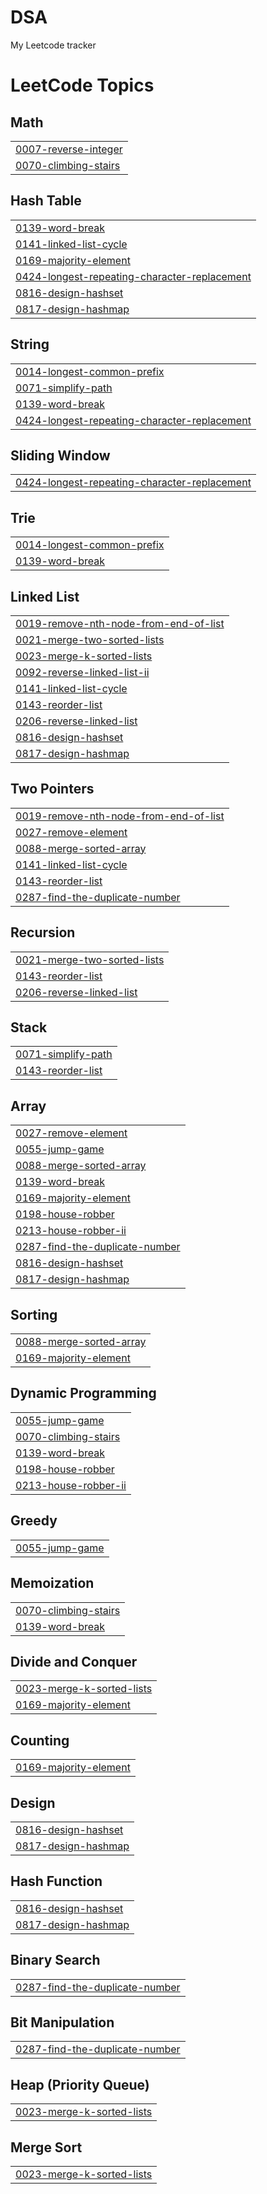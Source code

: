 # DSA
My Leetcode tracker 

<!---LeetCode Topics Start-->
# LeetCode Topics
## Math
|  |
| ------- |
| [0007-reverse-integer](https://github.com/lilyhyojeonglee/DSA/tree/master/0007-reverse-integer) |
| [0070-climbing-stairs](https://github.com/lilyhyojeonglee/DSA/tree/master/0070-climbing-stairs) |
## Hash Table
|  |
| ------- |
| [0139-word-break](https://github.com/lilyhyojeonglee/DSA/tree/master/0139-word-break) |
| [0141-linked-list-cycle](https://github.com/lilyhyojeonglee/DSA/tree/master/0141-linked-list-cycle) |
| [0169-majority-element](https://github.com/lilyhyojeonglee/DSA/tree/master/0169-majority-element) |
| [0424-longest-repeating-character-replacement](https://github.com/lilyhyojeonglee/DSA/tree/master/0424-longest-repeating-character-replacement) |
| [0816-design-hashset](https://github.com/lilyhyojeonglee/DSA/tree/master/0816-design-hashset) |
| [0817-design-hashmap](https://github.com/lilyhyojeonglee/DSA/tree/master/0817-design-hashmap) |
## String
|  |
| ------- |
| [0014-longest-common-prefix](https://github.com/lilyhyojeonglee/DSA/tree/master/0014-longest-common-prefix) |
| [0071-simplify-path](https://github.com/lilyhyojeonglee/DSA/tree/master/0071-simplify-path) |
| [0139-word-break](https://github.com/lilyhyojeonglee/DSA/tree/master/0139-word-break) |
| [0424-longest-repeating-character-replacement](https://github.com/lilyhyojeonglee/DSA/tree/master/0424-longest-repeating-character-replacement) |
## Sliding Window
|  |
| ------- |
| [0424-longest-repeating-character-replacement](https://github.com/lilyhyojeonglee/DSA/tree/master/0424-longest-repeating-character-replacement) |
## Trie
|  |
| ------- |
| [0014-longest-common-prefix](https://github.com/lilyhyojeonglee/DSA/tree/master/0014-longest-common-prefix) |
| [0139-word-break](https://github.com/lilyhyojeonglee/DSA/tree/master/0139-word-break) |
## Linked List
|  |
| ------- |
| [0019-remove-nth-node-from-end-of-list](https://github.com/lilyhyojeonglee/DSA/tree/master/0019-remove-nth-node-from-end-of-list) |
| [0021-merge-two-sorted-lists](https://github.com/lilyhyojeonglee/DSA/tree/master/0021-merge-two-sorted-lists) |
| [0023-merge-k-sorted-lists](https://github.com/lilyhyojeonglee/DSA/tree/master/0023-merge-k-sorted-lists) |
| [0092-reverse-linked-list-ii](https://github.com/lilyhyojeonglee/DSA/tree/master/0092-reverse-linked-list-ii) |
| [0141-linked-list-cycle](https://github.com/lilyhyojeonglee/DSA/tree/master/0141-linked-list-cycle) |
| [0143-reorder-list](https://github.com/lilyhyojeonglee/DSA/tree/master/0143-reorder-list) |
| [0206-reverse-linked-list](https://github.com/lilyhyojeonglee/DSA/tree/master/0206-reverse-linked-list) |
| [0816-design-hashset](https://github.com/lilyhyojeonglee/DSA/tree/master/0816-design-hashset) |
| [0817-design-hashmap](https://github.com/lilyhyojeonglee/DSA/tree/master/0817-design-hashmap) |
## Two Pointers
|  |
| ------- |
| [0019-remove-nth-node-from-end-of-list](https://github.com/lilyhyojeonglee/DSA/tree/master/0019-remove-nth-node-from-end-of-list) |
| [0027-remove-element](https://github.com/lilyhyojeonglee/DSA/tree/master/0027-remove-element) |
| [0088-merge-sorted-array](https://github.com/lilyhyojeonglee/DSA/tree/master/0088-merge-sorted-array) |
| [0141-linked-list-cycle](https://github.com/lilyhyojeonglee/DSA/tree/master/0141-linked-list-cycle) |
| [0143-reorder-list](https://github.com/lilyhyojeonglee/DSA/tree/master/0143-reorder-list) |
| [0287-find-the-duplicate-number](https://github.com/lilyhyojeonglee/DSA/tree/master/0287-find-the-duplicate-number) |
## Recursion
|  |
| ------- |
| [0021-merge-two-sorted-lists](https://github.com/lilyhyojeonglee/DSA/tree/master/0021-merge-two-sorted-lists) |
| [0143-reorder-list](https://github.com/lilyhyojeonglee/DSA/tree/master/0143-reorder-list) |
| [0206-reverse-linked-list](https://github.com/lilyhyojeonglee/DSA/tree/master/0206-reverse-linked-list) |
## Stack
|  |
| ------- |
| [0071-simplify-path](https://github.com/lilyhyojeonglee/DSA/tree/master/0071-simplify-path) |
| [0143-reorder-list](https://github.com/lilyhyojeonglee/DSA/tree/master/0143-reorder-list) |
## Array
|  |
| ------- |
| [0027-remove-element](https://github.com/lilyhyojeonglee/DSA/tree/master/0027-remove-element) |
| [0055-jump-game](https://github.com/lilyhyojeonglee/DSA/tree/master/0055-jump-game) |
| [0088-merge-sorted-array](https://github.com/lilyhyojeonglee/DSA/tree/master/0088-merge-sorted-array) |
| [0139-word-break](https://github.com/lilyhyojeonglee/DSA/tree/master/0139-word-break) |
| [0169-majority-element](https://github.com/lilyhyojeonglee/DSA/tree/master/0169-majority-element) |
| [0198-house-robber](https://github.com/lilyhyojeonglee/DSA/tree/master/0198-house-robber) |
| [0213-house-robber-ii](https://github.com/lilyhyojeonglee/DSA/tree/master/0213-house-robber-ii) |
| [0287-find-the-duplicate-number](https://github.com/lilyhyojeonglee/DSA/tree/master/0287-find-the-duplicate-number) |
| [0816-design-hashset](https://github.com/lilyhyojeonglee/DSA/tree/master/0816-design-hashset) |
| [0817-design-hashmap](https://github.com/lilyhyojeonglee/DSA/tree/master/0817-design-hashmap) |
## Sorting
|  |
| ------- |
| [0088-merge-sorted-array](https://github.com/lilyhyojeonglee/DSA/tree/master/0088-merge-sorted-array) |
| [0169-majority-element](https://github.com/lilyhyojeonglee/DSA/tree/master/0169-majority-element) |
## Dynamic Programming
|  |
| ------- |
| [0055-jump-game](https://github.com/lilyhyojeonglee/DSA/tree/master/0055-jump-game) |
| [0070-climbing-stairs](https://github.com/lilyhyojeonglee/DSA/tree/master/0070-climbing-stairs) |
| [0139-word-break](https://github.com/lilyhyojeonglee/DSA/tree/master/0139-word-break) |
| [0198-house-robber](https://github.com/lilyhyojeonglee/DSA/tree/master/0198-house-robber) |
| [0213-house-robber-ii](https://github.com/lilyhyojeonglee/DSA/tree/master/0213-house-robber-ii) |
## Greedy
|  |
| ------- |
| [0055-jump-game](https://github.com/lilyhyojeonglee/DSA/tree/master/0055-jump-game) |
## Memoization
|  |
| ------- |
| [0070-climbing-stairs](https://github.com/lilyhyojeonglee/DSA/tree/master/0070-climbing-stairs) |
| [0139-word-break](https://github.com/lilyhyojeonglee/DSA/tree/master/0139-word-break) |
## Divide and Conquer
|  |
| ------- |
| [0023-merge-k-sorted-lists](https://github.com/lilyhyojeonglee/DSA/tree/master/0023-merge-k-sorted-lists) |
| [0169-majority-element](https://github.com/lilyhyojeonglee/DSA/tree/master/0169-majority-element) |
## Counting
|  |
| ------- |
| [0169-majority-element](https://github.com/lilyhyojeonglee/DSA/tree/master/0169-majority-element) |
## Design
|  |
| ------- |
| [0816-design-hashset](https://github.com/lilyhyojeonglee/DSA/tree/master/0816-design-hashset) |
| [0817-design-hashmap](https://github.com/lilyhyojeonglee/DSA/tree/master/0817-design-hashmap) |
## Hash Function
|  |
| ------- |
| [0816-design-hashset](https://github.com/lilyhyojeonglee/DSA/tree/master/0816-design-hashset) |
| [0817-design-hashmap](https://github.com/lilyhyojeonglee/DSA/tree/master/0817-design-hashmap) |
## Binary Search
|  |
| ------- |
| [0287-find-the-duplicate-number](https://github.com/lilyhyojeonglee/DSA/tree/master/0287-find-the-duplicate-number) |
## Bit Manipulation
|  |
| ------- |
| [0287-find-the-duplicate-number](https://github.com/lilyhyojeonglee/DSA/tree/master/0287-find-the-duplicate-number) |
## Heap (Priority Queue)
|  |
| ------- |
| [0023-merge-k-sorted-lists](https://github.com/lilyhyojeonglee/DSA/tree/master/0023-merge-k-sorted-lists) |
## Merge Sort
|  |
| ------- |
| [0023-merge-k-sorted-lists](https://github.com/lilyhyojeonglee/DSA/tree/master/0023-merge-k-sorted-lists) |
<!---LeetCode Topics End-->